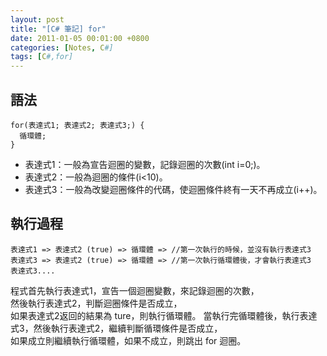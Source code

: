```yaml
---
layout: post
title: "[C# 筆記] for"
date: 2011-01-05 00:01:00 +0800
categories: [Notes, C#]
tags: [C#,for]
---
```

## 語法
```text
for(表達式1; 表達式2; 表達式3;) {
  循環體;
}
```
- 表達式1：一般為宣告迴圈的變數，記錄迴圈的次數(int i=0;)。	
- 表達式2：一般為迴圈的條件(i<10)。 
- 表達式3：一般為改變迴圈條件的代碼，使迴圈條件終有一天不再成立(i++)。  

## 執行過程
```text
表達式1 => 表達式2 (true) => 循環體 => //第一次執行的時候，並沒有執行表達式3
表達式3 => 表達式2 (true) => 循環體 => //第一次執行循環體後，才會執行表達式3
表達式3....
```
程式首先執行表達式1，宣告一個迴圈變數，來記錄迴圈的次數，   
然後執行表達式2，判斷迴圈條件是否成立，	
如果表達式2返回的結果為 ture，則執行循環體。 
當執行完循環體後，執行表達式3，然後執行表達式2，繼續判斷循環條件是否成立，  
如果成立則繼續執行循環體，如果不成立，則跳出 for 迴圈。
